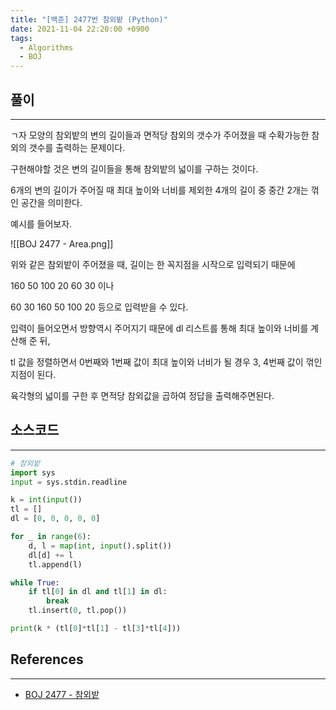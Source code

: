 ```yaml
---
title: "[백준] 2477번 참외밭 (Python)"
date: 2021-11-04 22:20:00 +0900
tags:
  - Algorithms
  - BOJ
---
```


## 풀이

---

ㄱ자 모양의 참외밭의 변의 길이들과 면적당 참외의 갯수가 주어졌을 때 수확가능한 참외의 갯수를 출력하는 문제이다.

구현해야할 것은 변의 길이들을 통해 참외밭의 넓이를 구하는 것이다.

6개의 변의 길이가 주어질 때 최대 높이와 너비를 제외한 4개의 길이 중 중간 2개는 꺾인 공간을 의미한다.

예시를 들어보자.

![[BOJ 2477 - Area.png]]

위와 같은 참외밭이 주어졌을 때, 길이는 한 꼭지점을 시작으로 입력되기 때문에

160 50 100 20 60 30 이나

60 30 160 50 100 20 등으로 입력받을 수 있다.

입력이 들어오면서 방향역시 주어지기 때문에 dl 리스트를 통해 최대 높이와 너비를 계산해 준 뒤,

tl 값을 정렬하면서 0번째와 1번째 값이 최대 높이와 너비가 될 경우 3, 4번째 값이 꺾인 지점이 된다.

육각형의 넓이를 구한 후 면적당 참외값을 곱하여 정답을 출력해주면된다.

## 소스코드

---

```python
# 참외밭
import sys
input = sys.stdin.readline

k = int(input())
tl = []
dl = [0, 0, 0, 0, 0]

for _ in range(6):
    d, l = map(int, input().split())
    dl[d] += l
    tl.append(l)

while True:
    if tl[0] in dl and tl[1] in dl:
        break
    tl.insert(0, tl.pop())

print(k * (tl[0]*tl[1] - tl[3]*tl[4]))
```

## References

---

- [BOJ 2477 - 참외밭](https://www.acmicpc.net/problem/2477)
